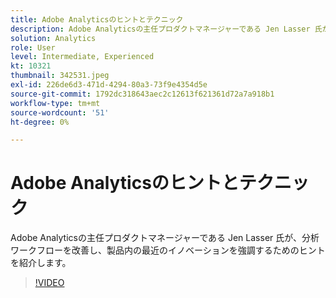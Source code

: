 ```yaml
---
title: Adobe Analyticsのヒントとテクニック
description: Adobe Analyticsの主任プロダクトマネージャーである Jen Lasser 氏が、分析ワークフローの改善と最近のイノベーションのハイライトに関するヒントを紹介します
solution: Analytics
role: User
level: Intermediate, Experienced
kt: 10321
thumbnail: 342531.jpeg
exl-id: 226de6d3-471d-4294-80a3-73f9e4354d5e
source-git-commit: 1792dc318643aec2c12613f621361d72a7a918b1
workflow-type: tm+mt
source-wordcount: '51'
ht-degree: 0%

---
```


# Adobe Analyticsのヒントとテクニック

Adobe Analyticsの主任プロダクトマネージャーである Jen Lasser 氏が、分析ワークフローを改善し、製品内の最近のイノベーションを強調するためのヒントを紹介します。

>[!VIDEO](https://video.tv.adobe.com/v/342531/?quality=12&learn=on)

